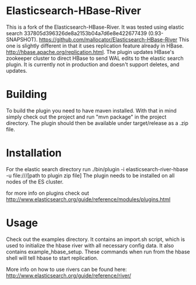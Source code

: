 Elasticsearch-HBase-River
==========================

This is a fork of the Elasticsearch-HBase-River. It was tested using elastic
search 337805d396326de8a2153b04a7d6e8e422677439 (0.93-SNAPSHOT).
https://github.com/mallocator/Elasticsearch-HBase-River
This one is slightly different in that it uses replication feature already in 
HBase. http://hbase.apache.org/replication.html. The plugin updates HBase's
zookeeper cluster to direct HBase to send WAL edits to the elastic search plugin. It is currently not in production and doesn't support deletes, and updates.

# Building

To build the plugin you need to have maven installed. With that in mind simply check out the project and run "mvn package" in the project directory. The plugin should then be available under target/release as a .zip file.

# Installation
For the elastic search directory run
./bin/plugin -i elasticsearch-river-hbase -u file:///[path to plugin zip file]
The plugin needs to be installed on all nodes of the ES cluster.

for more info on plugins check out http://www.elasticsearch.org/guide/reference/modules/plugins.html

# Usage

Check out the examples directory. It contains an import.sh script, which is 
used to initialize the hbase river with all necessary config data. It also
contains example_hbase_setup. These commands when run from the hbase shell will
tell hbase to start replication.

More info on how to use rivers can be found here: http://www.elasticsearch.org/guide/reference/river/
